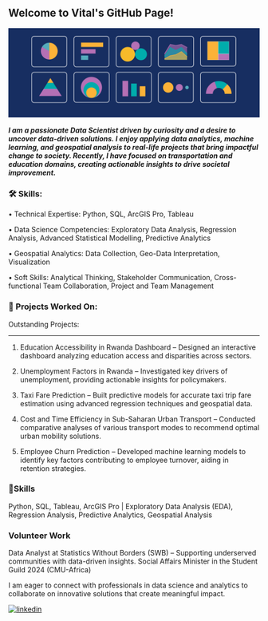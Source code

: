 ## Welcome to Vital's GitHub Page!
![](https://github.com/Vital-Ahishakiye/Vital-Ahishakiye/blob/main/data%20visuals.png?raw=true)

***I am a passionate Data Scientist driven by curiosity and a desire to uncover data-driven solutions. I enjoy applying data analytics, machine learning, and geospatial analysis to real-life projects that bring impactful change to society. Recently, I have focused on transportation and education domains, creating actionable insights to drive societal improvement.***

### 🛠️ Skills:

•	Technical Expertise: Python, SQL, ArcGIS Pro, Tableau

•	Data Science Competencies: Exploratory Data Analysis, Regression Analysis, Advanced Statistical Modelling, Predictive Analytics

•	Geospatial Analytics: Data Collection, Geo-Data Interpretation, Visualization

•	Soft Skills: Analytical Thinking, Stakeholder Communication, Cross-functional Team Collaboration, Project and Team Management

### 🚀 Projects Worked On:

Outstanding Projects:
_______________________

1. Education Accessibility in Rwanda Dashboard – Designed an interactive dashboard analyzing education access and disparities across sectors.

2. Unemployment Factors in Rwanda – Investigated key drivers of unemployment, providing actionable insights for policymakers.

3. Taxi Fare Prediction – Built predictive models for accurate taxi trip fare estimation using advanced regression techniques and geospatial data.

4. Cost and Time Efficiency in Sub-Saharan Urban Transport – Conducted comparative analyses of various transport modes to recommend optimal urban mobility solutions.

5. Employee Churn Prediction – Developed machine learning models to identify key factors contributing to employee turnover, aiding in retention strategies.


### 🌟Skills

Python, SQL, Tableau, ArcGIS Pro | Exploratory Data Analysis (EDA), Regression Analysis, Predictive Analytics, Geospatial Analysis

### Volunteer Work

Data Analyst at Statistics Without Borders (SWB) – Supporting underserved communities with data-driven insights.
Social Affairs Minister in the Student Guild 2024 (CMU-Africa) 

I am eager to connect with professionals in data science and analytics to collaborate on innovative solutions that create meaningful impact.




[<img src='https://cdn.jsdelivr.net/npm/simple-icons@3.0.1/icons/linkedin.svg' alt='linkedin' height='40'>](https://www.linkedin.com/in/www.linkedin.com/in/ahishakiye-vital/)  

